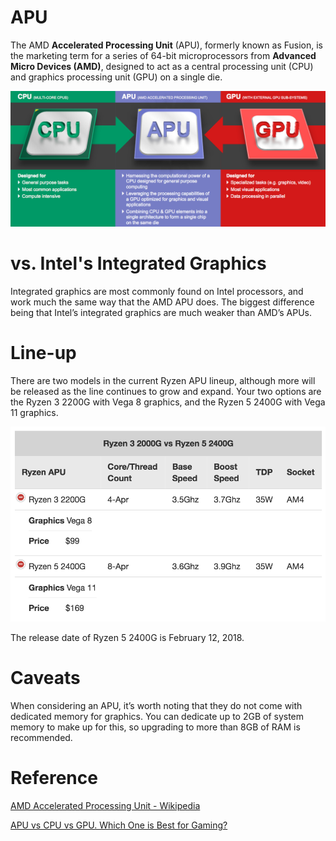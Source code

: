 # APU

The AMD **Accelerated Processing Unit** (APU), formerly known as Fusion, is the marketing term for a series of 64-bit microprocessors from **Advanced Micro Devices (AMD)**, designed to act as a central processing unit (CPU) and graphics processing unit (GPU) on a single die.

![](images/Untitled-6c9ac562-5139-43c0-9de1-daeb70645915.png)

# vs. Intel's Integrated Graphics

Integrated graphics are most commonly found on Intel processors, and work much the same way that the AMD APU does. The biggest difference being that Intel’s integrated graphics are much weaker than AMD’s APUs.

# Line-up

There are two models in the current Ryzen APU lineup, although more will be released as the line continues to grow and expand. Your two options are the Ryzen 3 2200G with Vega 8 graphics, and the Ryzen 5 2400G with Vega 11 graphics.

![](images/Untitled-5716500e-476f-4c14-9576-f5ba45192e56.png)

The release date of Ryzen 5 2400G is February 12, 2018.

# Caveats

When considering an APU, it’s worth noting that they do not come with dedicated memory for graphics. You can dedicate up to 2GB of system memory to make up for this, so upgrading to more than 8GB of RAM is recommended.

# Reference

[AMD Accelerated Processing Unit - Wikipedia](https://en.wikipedia.org/wiki/AMD_Accelerated_Processing_Unit)

[APU vs CPU vs GPU. Which One is Best for Gaming?](https://www.wepc.com/tips/apu-vs-cpu-gpu/)